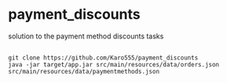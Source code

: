 # payment_discounts
solution to the payment method discounts tasks
##
`git clone https://github.com/Karo555/payment_discounts` <br>
`java -jar target/app.jar src/main/resources/data/orders.json src/main/resources/data/paymentmethods.json`
